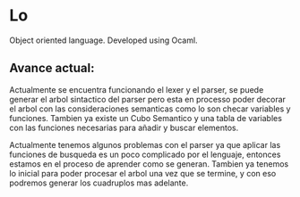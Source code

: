 # Lo
Object oriented language. Developed using Ocaml.

## Avance actual:

Actualmente se encuentra funcionando el lexer y el parser, se puede generar el arbol sintactico del parser pero esta en processo poder decorar el arbol con las consideraciones semanticas como lo son checar variables y funciones. Tambien ya existe un Cubo Semantico y una tabla de variables con las funciones necesarias para añadir y buscar elementos. 

Actualmente tenemos algunos problemas con el parser ya que aplicar las funciones de busqueda es un poco complicado por el lenguaje, entonces estamos en el proceso de aprender como se generan. Tambien ya tenemos lo inicial para poder procesar el arbol una vez que se termine, y con eso podremos generar los cuadruplos mas adelante.